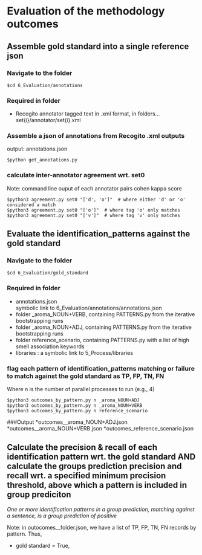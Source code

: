 # Evaluation of the methodology outcomes

## Assemble gold standard into a single reference json

### Navigate to the folder
```
$cd 6_Evaluation/annotations
```

### Required in folder
*  Recogito annotator tagged text in .xml format, in folders... set{i}/annotator/set{i}.xml

### Assemble a json of annotations from Recogito .xml outputs
output: annotations.json
```
$python get_annotations.py
```

### calculate inter-annotator agreement wrt. set0

Note: command line ouput of each annotator pairs cohen kappa score
```
$python3 agreement.py set0 "['d', 'o']"  # where either 'd' or 'o' considered a match
$python3 agreement.py set0 "['o']"  # where tag 'o' only matches 
$python3 agreement.py set0 "['v']"  # where tag 'v' only matches 
```

## Evaluate the identification_patterns against the gold standard

### Navigate to the folder
```
$cd 6_Evaluation/gold_standard
```

### Required in folder
* annotations.json\
symbolic link to 6_Evaluation/annotations/annotations.json
* folder _aroma_NOUN+VERB, containing PATTERNS.py from the iterative bootstrapping runs
* folder _aroma_NOUN+ADJ, containing PATTERNS.py from the iterative bootstrapping runs
* folder reference_scenario, containing PATTERNS.py with a list of high smell association keywords
* libraries : a symbolic link to 5_Process/libraries

### flag each pattern of identification_patterns matching or failure to match against the gold standard as TP, FP, TN, FN

Where n is the number of parallel processes to run (e.g., 4)
```
$python3 outcomes_by_pattern.py n _aroma_NOUN+ADJ
$python3 outcomes_by_pattern.py n _aroma_NOUN+VERB
$python3 outcomes_by_pattern.py n reference_scenario
```

###Output
*outcomes__aroma_NOUN+ADJ.json
*outcomes__aroma_NOUN+VERB.json
*outcomes_reference_scenario.json

## Calculate the precision & recall of each identification pattern wrt. the gold standard AND calculate the groups prediction precision and recall wrt. a specified minimum precision threshold, above which a pattern is included in group prediciton

*One or more identification patterns in a group prediction, matching against a sentence, is a group prediction of positive*

Note: in outocomes__folder.json, we have a list of TP, FP, TN, FN records by pattern.
Thus,
* gold standard = True, 
```

```










